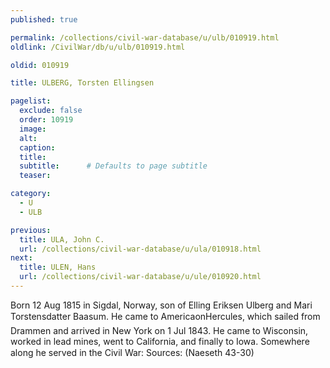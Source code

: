 ```yaml
---
published: true

permalink: /collections/civil-war-database/u/ulb/010919.html
oldlink: /CivilWar/db/u/ulb/010919.html

oldid: 010919

title: ULBERG, Torsten Ellingsen

pagelist:
  exclude: false
  order: 10919
  image: 
  alt:
  caption:
  title:
  subtitle:      # Defaults to page subtitle
  teaser:

category: 
  - U 
  - ULB

previous:
  title: ULA, John C.
  url: /collections/civil-war-database/u/ula/010918.html  
next:
  title: ULEN, Hans
  url: /collections/civil-war-database/u/ule/010920.html   
---
```

Born 12 Aug 1815 in Sigdal, Norway, son of Elling Eriksen Ulberg and Mari Torstensdatter Baasum. He came to Americaon&#148;Hercules&#148;, which sailed from Drammen and arrived in New York on 1 Jul 1843. He came to Wisconsin, worked in lead mines, went to California, and finally to Iowa. Somewhere along he served in the Civil War: Sources: (Naeseth &#146;43-30)